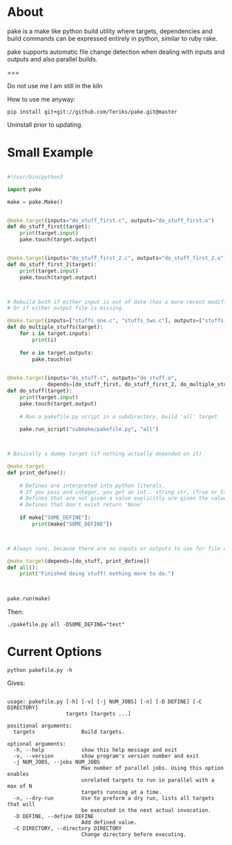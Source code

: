 # About

pake is a make like python build utility where targets, dependencies and build commands
can be expressed entirely in python, similar to ruby rake.

pake supports automatic file change detection when dealing with inputs and outputs and also
parallel builds.

===

Do not use me I am still in the kiln

How to use me anyway:

`pip install git+git://github.com/Teriks/pake.git@master`

Uninstall prior to updating.


# Small Example


```python

#!/usr/bin/python3

import pake

make = pake.Make()


@make.target(inputs="do_stuff_first.c", outputs="do_stuff_first.o")
def do_stuff_first(target):
    print(target.input)
    pake.touch(target.output)


@make.target(inputs="do_stuff_first_2.c", outputs="do_stuff_first_2.o")
def do_stuff_first_2(target):
    print(target.input)
    pake.touch(target.output)



# Rebuild both if either input is out of date (has a more recent modification time than either output file)
# Or if either output file is missing.

@make.target(inputs=["stuffs_one.c", "stuffs_two.c"], outputs=["stuffs_one.o", "stuffs_two.o"])
def do_multiple_stuffs(target):
    for i in target.inputs:
        print(i)
		
    for o in target.outputs:
        pake.touch(o)
	

@make.target(inputs="do_stuff.c", outputs="do_stuff.o", 
             depends=[do_stuff_first, do_stuff_first_2, do_multiple_stuffs])
def do_stuff(target):
    print(target.input)
    pake.touch(target.output)
	
	# Run a pakefile.py script in a subdirectory, build 'all' target
	
	pake.run_script("submake/pakefile.py", "all")



# Basically a dummy target (if nothing actually depended on it)

@make.target
def print_define():
    
	# Defines are interpreted into python literals.
	# If you pass and integer, you get an int.. string str, (True or False) a bool etc.
	# Defines that are not given a value explicitly are given the value of 'True'
	# Defines that don't exist return 'None'
	
    if make["SOME_DEFINE"]:
	    print(make["SOME_DEFINE"])



# Always runs, because there are no inputs or outputs to use for file change detection

@make.target(depends=[do_stuff, print_define])
def all():
    print("Finished doing stuff! nothing more to do.")
	


pake.run(make)


```

Then:


`./pakefile.py all -DSOME_DEFINE="test"`


# Current Options


`python pakefile.py -h`

Gives:


```

usage: pakefile.py [-h] [-v] [-j NUM_JOBS] [-n] [-D DEFINE] [-C DIRECTORY]
                   targets [targets ...]

positional arguments:
  targets               Build targets.

optional arguments:
  -h, --help            show this help message and exit
  -v, --version         show program's version number and exit
  -j NUM_JOBS, --jobs NUM_JOBS
                        Max number of parallel jobs. Using this option enables
                        unrelated targets to run in parallel with a max of N
                        targets running at a time.
  -n, --dry-run         Use to preform a dry run, lists all targets that will
                        be executed in the next actual invocation.
  -D DEFINE, --define DEFINE
                        Add defined value.
  -C DIRECTORY, --directory DIRECTORY
                        Change directory before executing.

						
```




